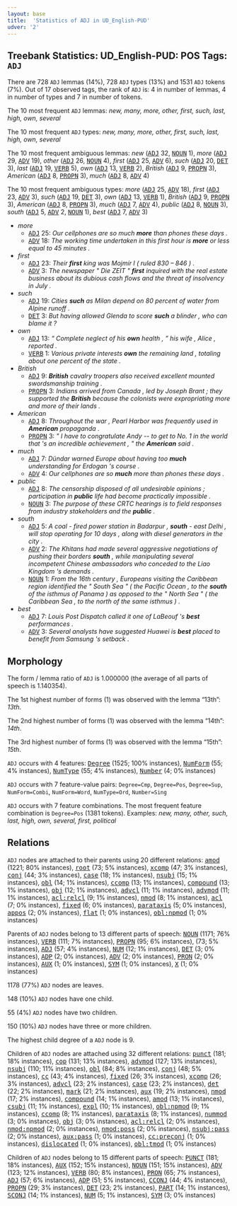 ```yaml
---
layout: base
title:  'Statistics of ADJ in UD_English-PUD'
udver: '2'
---
```


## Treebank Statistics: UD_English-PUD: POS Tags: `ADJ`

There are 728 `ADJ` lemmas (14%), 728 `ADJ` types (13%) and 1531 `ADJ` tokens (7%).
Out of 17 observed tags, the rank of `ADJ` is: 4 in number of lemmas, 4 in number of types and 7 in number of tokens.

The 10 most frequent `ADJ` lemmas: <em>new, many, more, other, first, such, last, high, own, several</em>

The 10 most frequent `ADJ` types:  <em>new, many, more, other, first, such, last, high, own, several</em>

The 10 most frequent ambiguous lemmas: <em>new</em> (<tt><a href="en_pud-pos-ADJ.html">ADJ</a></tt> 32, <tt><a href="en_pud-pos-NOUN.html">NOUN</a></tt> 1), <em>more</em> (<tt><a href="en_pud-pos-ADJ.html">ADJ</a></tt> 29, <tt><a href="en_pud-pos-ADV.html">ADV</a></tt> 19), <em>other</em> (<tt><a href="en_pud-pos-ADJ.html">ADJ</a></tt> 26, <tt><a href="en_pud-pos-NOUN.html">NOUN</a></tt> 4), <em>first</em> (<tt><a href="en_pud-pos-ADJ.html">ADJ</a></tt> 25, <tt><a href="en_pud-pos-ADV.html">ADV</a></tt> 6), <em>such</em> (<tt><a href="en_pud-pos-ADJ.html">ADJ</a></tt> 20, <tt><a href="en_pud-pos-DET.html">DET</a></tt> 3), <em>last</em> (<tt><a href="en_pud-pos-ADJ.html">ADJ</a></tt> 19, <tt><a href="en_pud-pos-VERB.html">VERB</a></tt> 5), <em>own</em> (<tt><a href="en_pud-pos-ADJ.html">ADJ</a></tt> 13, <tt><a href="en_pud-pos-VERB.html">VERB</a></tt> 2), <em>British</em> (<tt><a href="en_pud-pos-ADJ.html">ADJ</a></tt> 9, <tt><a href="en_pud-pos-PROPN.html">PROPN</a></tt> 3), <em>American</em> (<tt><a href="en_pud-pos-ADJ.html">ADJ</a></tt> 8, <tt><a href="en_pud-pos-PROPN.html">PROPN</a></tt> 3), <em>much</em> (<tt><a href="en_pud-pos-ADJ.html">ADJ</a></tt> 8, <tt><a href="en_pud-pos-ADV.html">ADV</a></tt> 4)

The 10 most frequent ambiguous types:  <em>more</em> (<tt><a href="en_pud-pos-ADJ.html">ADJ</a></tt> 25, <tt><a href="en_pud-pos-ADV.html">ADV</a></tt> 18), <em>first</em> (<tt><a href="en_pud-pos-ADJ.html">ADJ</a></tt> 23, <tt><a href="en_pud-pos-ADV.html">ADV</a></tt> 3), <em>such</em> (<tt><a href="en_pud-pos-ADJ.html">ADJ</a></tt> 19, <tt><a href="en_pud-pos-DET.html">DET</a></tt> 3), <em>own</em> (<tt><a href="en_pud-pos-ADJ.html">ADJ</a></tt> 13, <tt><a href="en_pud-pos-VERB.html">VERB</a></tt> 1), <em>British</em> (<tt><a href="en_pud-pos-ADJ.html">ADJ</a></tt> 9, <tt><a href="en_pud-pos-PROPN.html">PROPN</a></tt> 3), <em>American</em> (<tt><a href="en_pud-pos-ADJ.html">ADJ</a></tt> 8, <tt><a href="en_pud-pos-PROPN.html">PROPN</a></tt> 3), <em>much</em> (<tt><a href="en_pud-pos-ADJ.html">ADJ</a></tt> 7, <tt><a href="en_pud-pos-ADV.html">ADV</a></tt> 4), <em>public</em> (<tt><a href="en_pud-pos-ADJ.html">ADJ</a></tt> 8, <tt><a href="en_pud-pos-NOUN.html">NOUN</a></tt> 3), <em>south</em> (<tt><a href="en_pud-pos-ADJ.html">ADJ</a></tt> 5, <tt><a href="en_pud-pos-ADV.html">ADV</a></tt> 2, <tt><a href="en_pud-pos-NOUN.html">NOUN</a></tt> 1), <em>best</em> (<tt><a href="en_pud-pos-ADJ.html">ADJ</a></tt> 7, <tt><a href="en_pud-pos-ADV.html">ADV</a></tt> 3)


* <em>more</em>
  * <tt><a href="en_pud-pos-ADJ.html">ADJ</a></tt> 25: <em>Our cellphones are so much <b>more</b> than phones these days .</em>
  * <tt><a href="en_pud-pos-ADV.html">ADV</a></tt> 18: <em>The working time undertaken in this first hour is <b>more</b> or less equal to 45 minutes .</em>
* <em>first</em>
  * <tt><a href="en_pud-pos-ADJ.html">ADJ</a></tt> 23: <em>Their <b>first</b> king was Mojmír I ( ruled 830 – 846 ) .</em>
  * <tt><a href="en_pud-pos-ADV.html">ADV</a></tt> 3: <em>The newspaper " Die ZEIT " <b>first</b> inquired with the real estate business about its dubious cash flows and the threat of insolvency in July .</em>
* <em>such</em>
  * <tt><a href="en_pud-pos-ADJ.html">ADJ</a></tt> 19: <em>Cities <b>such</b> as Milan depend on 80 percent of water from Alpine runoff .</em>
  * <tt><a href="en_pud-pos-DET.html">DET</a></tt> 3: <em>But having allowed Glenda to score <b>such</b> a blinder , who can blame it ?</em>
* <em>own</em>
  * <tt><a href="en_pud-pos-ADJ.html">ADJ</a></tt> 13: <em>“ Complete neglect of his <b>own</b> health , ” his wife , Alice , reported .</em>
  * <tt><a href="en_pud-pos-VERB.html">VERB</a></tt> 1: <em>Various private interests <b>own</b> the remaining land , totaling about one percent of the state .</em>
* <em>British</em>
  * <tt><a href="en_pud-pos-ADJ.html">ADJ</a></tt> 9: <em><b>British</b> cavalry troopers also received excellent mounted swordsmanship training .</em>
  * <tt><a href="en_pud-pos-PROPN.html">PROPN</a></tt> 3: <em>Indians arrived from Canada , led by Joseph Brant ; they supported the <b>British</b> because the colonists were expropriating more and more of their lands .</em>
* <em>American</em>
  * <tt><a href="en_pud-pos-ADJ.html">ADJ</a></tt> 8: <em>Throughout the war , Pearl Harbor was frequently used in <b>American</b> propaganda .</em>
  * <tt><a href="en_pud-pos-PROPN.html">PROPN</a></tt> 3: <em>" I have to congratulate Andy -- to get to No. 1 in the world that 's an incredible achievement , " the <b>American</b> said .</em>
* <em>much</em>
  * <tt><a href="en_pud-pos-ADJ.html">ADJ</a></tt> 7: <em>Dündar warned Europe about having too <b>much</b> understanding for Erdogan 's course .</em>
  * <tt><a href="en_pud-pos-ADV.html">ADV</a></tt> 4: <em>Our cellphones are so <b>much</b> more than phones these days .</em>
* <em>public</em>
  * <tt><a href="en_pud-pos-ADJ.html">ADJ</a></tt> 8: <em>The censorship disposed of all undesirable opinions ; participation in <b>public</b> life had become practically impossible .</em>
  * <tt><a href="en_pud-pos-NOUN.html">NOUN</a></tt> 3: <em>The purpose of these CRTC hearings is to field responses from industry stakeholders and the <b>public</b> .</em>
* <em>south</em>
  * <tt><a href="en_pud-pos-ADJ.html">ADJ</a></tt> 5: <em>A coal - fired power station in Badarpur , <b>south</b> - east Delhi , will stop operating for 10 days , along with diesel generators in the city .</em>
  * <tt><a href="en_pud-pos-ADV.html">ADV</a></tt> 2: <em>The Khitans had made several aggressive negotiations of pushing their borders <b>south</b> , while manipulating several incompetent Chinese ambassadors who conceded to the Liao Kingdom 's demands .</em>
  * <tt><a href="en_pud-pos-NOUN.html">NOUN</a></tt> 1: <em>From the 16th century , Europeans visiting the Caribbean region identified the " South Sea " ( the Pacific Ocean , to the <b>south</b> of the isthmus of Panama ) as opposed to the " North Sea " ( the Caribbean Sea , to the north of the same isthmus ) .</em>
* <em>best</em>
  * <tt><a href="en_pud-pos-ADJ.html">ADJ</a></tt> 7: <em>Louis Post Dispatch called it one of LaBeouf 's <b>best</b> performances .</em>
  * <tt><a href="en_pud-pos-ADV.html">ADV</a></tt> 3: <em>Several analysts have suggested Huawei is <b>best</b> placed to benefit from Samsung 's setback .</em>

## Morphology

The form / lemma ratio of `ADJ` is 1.000000 (the average of all parts of speech is 1.140354).

The 1st highest number of forms (1) was observed with the lemma “13th”: <em>13th</em>.

The 2nd highest number of forms (1) was observed with the lemma “14th”: <em>14th</em>.

The 3rd highest number of forms (1) was observed with the lemma “15th”: <em>15th</em>.

`ADJ` occurs with 4 features: <tt><a href="en_pud-feat-Degree.html">Degree</a></tt> (1525; 100% instances), <tt><a href="en_pud-feat-NumForm.html">NumForm</a></tt> (55; 4% instances), <tt><a href="en_pud-feat-NumType.html">NumType</a></tt> (55; 4% instances), <tt><a href="en_pud-feat-Number.html">Number</a></tt> (4; 0% instances)

`ADJ` occurs with 7 feature-value pairs: `Degree=Cmp`, `Degree=Pos`, `Degree=Sup`, `NumForm=Combi`, `NumForm=Word`, `NumType=Ord`, `Number=Sing`

`ADJ` occurs with 7 feature combinations.
The most frequent feature combination is `Degree=Pos` (1381 tokens).
Examples: <em>new, many, other, such, last, high, own, several, first, political</em>


## Relations

`ADJ` nodes are attached to their parents using 20 different relations: <tt><a href="en_pud-dep-amod.html">amod</a></tt> (1221; 80% instances), <tt><a href="en_pud-dep-root.html">root</a></tt> (73; 5% instances), <tt><a href="en_pud-dep-xcomp.html">xcomp</a></tt> (47; 3% instances), <tt><a href="en_pud-dep-conj.html">conj</a></tt> (44; 3% instances), <tt><a href="en_pud-dep-case.html">case</a></tt> (18; 1% instances), <tt><a href="en_pud-dep-nsubj.html">nsubj</a></tt> (15; 1% instances), <tt><a href="en_pud-dep-obl.html">obl</a></tt> (14; 1% instances), <tt><a href="en_pud-dep-ccomp.html">ccomp</a></tt> (13; 1% instances), <tt><a href="en_pud-dep-compound.html">compound</a></tt> (13; 1% instances), <tt><a href="en_pud-dep-obj.html">obj</a></tt> (12; 1% instances), <tt><a href="en_pud-dep-advcl.html">advcl</a></tt> (11; 1% instances), <tt><a href="en_pud-dep-advmod.html">advmod</a></tt> (11; 1% instances), <tt><a href="en_pud-dep-acl-relcl.html">acl:relcl</a></tt> (9; 1% instances), <tt><a href="en_pud-dep-nmod.html">nmod</a></tt> (8; 1% instances), <tt><a href="en_pud-dep-acl.html">acl</a></tt> (7; 0% instances), <tt><a href="en_pud-dep-fixed.html">fixed</a></tt> (6; 0% instances), <tt><a href="en_pud-dep-parataxis.html">parataxis</a></tt> (5; 0% instances), <tt><a href="en_pud-dep-appos.html">appos</a></tt> (2; 0% instances), <tt><a href="en_pud-dep-flat.html">flat</a></tt> (1; 0% instances), <tt><a href="en_pud-dep-obl-npmod.html">obl:npmod</a></tt> (1; 0% instances)

Parents of `ADJ` nodes belong to 13 different parts of speech: <tt><a href="en_pud-pos-NOUN.html">NOUN</a></tt> (1171; 76% instances), <tt><a href="en_pud-pos-VERB.html">VERB</a></tt> (111; 7% instances), <tt><a href="en_pud-pos-PROPN.html">PROPN</a></tt> (95; 6% instances),  (73; 5% instances), <tt><a href="en_pud-pos-ADJ.html">ADJ</a></tt> (57; 4% instances), <tt><a href="en_pud-pos-NUM.html">NUM</a></tt> (12; 1% instances), <tt><a href="en_pud-pos-DET.html">DET</a></tt> (3; 0% instances), <tt><a href="en_pud-pos-ADP.html">ADP</a></tt> (2; 0% instances), <tt><a href="en_pud-pos-ADV.html">ADV</a></tt> (2; 0% instances), <tt><a href="en_pud-pos-PRON.html">PRON</a></tt> (2; 0% instances), <tt><a href="en_pud-pos-AUX.html">AUX</a></tt> (1; 0% instances), <tt><a href="en_pud-pos-SYM.html">SYM</a></tt> (1; 0% instances), <tt><a href="en_pud-pos-X.html">X</a></tt> (1; 0% instances)

1178 (77%) `ADJ` nodes are leaves.

148 (10%) `ADJ` nodes have one child.

55 (4%) `ADJ` nodes have two children.

150 (10%) `ADJ` nodes have three or more children.

The highest child degree of a `ADJ` node is 9.

Children of `ADJ` nodes are attached using 32 different relations: <tt><a href="en_pud-dep-punct.html">punct</a></tt> (181; 18% instances), <tt><a href="en_pud-dep-cop.html">cop</a></tt> (131; 13% instances), <tt><a href="en_pud-dep-advmod.html">advmod</a></tt> (127; 13% instances), <tt><a href="en_pud-dep-nsubj.html">nsubj</a></tt> (110; 11% instances), <tt><a href="en_pud-dep-obl.html">obl</a></tt> (84; 8% instances), <tt><a href="en_pud-dep-conj.html">conj</a></tt> (48; 5% instances), <tt><a href="en_pud-dep-cc.html">cc</a></tt> (43; 4% instances), <tt><a href="en_pud-dep-fixed.html">fixed</a></tt> (26; 3% instances), <tt><a href="en_pud-dep-xcomp.html">xcomp</a></tt> (26; 3% instances), <tt><a href="en_pud-dep-advcl.html">advcl</a></tt> (23; 2% instances), <tt><a href="en_pud-dep-case.html">case</a></tt> (23; 2% instances), <tt><a href="en_pud-dep-det.html">det</a></tt> (22; 2% instances), <tt><a href="en_pud-dep-mark.html">mark</a></tt> (21; 2% instances), <tt><a href="en_pud-dep-aux.html">aux</a></tt> (19; 2% instances), <tt><a href="en_pud-dep-nmod.html">nmod</a></tt> (17; 2% instances), <tt><a href="en_pud-dep-compound.html">compound</a></tt> (14; 1% instances), <tt><a href="en_pud-dep-amod.html">amod</a></tt> (13; 1% instances), <tt><a href="en_pud-dep-csubj.html">csubj</a></tt> (11; 1% instances), <tt><a href="en_pud-dep-expl.html">expl</a></tt> (10; 1% instances), <tt><a href="en_pud-dep-obl-npmod.html">obl:npmod</a></tt> (9; 1% instances), <tt><a href="en_pud-dep-ccomp.html">ccomp</a></tt> (8; 1% instances), <tt><a href="en_pud-dep-parataxis.html">parataxis</a></tt> (8; 1% instances), <tt><a href="en_pud-dep-nummod.html">nummod</a></tt> (3; 0% instances), <tt><a href="en_pud-dep-obj.html">obj</a></tt> (3; 0% instances), <tt><a href="en_pud-dep-acl-relcl.html">acl:relcl</a></tt> (2; 0% instances), <tt><a href="en_pud-dep-nmod-npmod.html">nmod:npmod</a></tt> (2; 0% instances), <tt><a href="en_pud-dep-nmod-poss.html">nmod:poss</a></tt> (2; 0% instances), <tt><a href="en_pud-dep-nsubj-pass.html">nsubj:pass</a></tt> (2; 0% instances), <tt><a href="en_pud-dep-aux-pass.html">aux:pass</a></tt> (1; 0% instances), <tt><a href="en_pud-dep-cc-preconj.html">cc:preconj</a></tt> (1; 0% instances), <tt><a href="en_pud-dep-dislocated.html">dislocated</a></tt> (1; 0% instances), <tt><a href="en_pud-dep-obl-tmod.html">obl:tmod</a></tt> (1; 0% instances)

Children of `ADJ` nodes belong to 15 different parts of speech: <tt><a href="en_pud-pos-PUNCT.html">PUNCT</a></tt> (181; 18% instances), <tt><a href="en_pud-pos-AUX.html">AUX</a></tt> (152; 15% instances), <tt><a href="en_pud-pos-NOUN.html">NOUN</a></tt> (151; 15% instances), <tt><a href="en_pud-pos-ADV.html">ADV</a></tt> (123; 12% instances), <tt><a href="en_pud-pos-VERB.html">VERB</a></tt> (80; 8% instances), <tt><a href="en_pud-pos-PRON.html">PRON</a></tt> (65; 7% instances), <tt><a href="en_pud-pos-ADJ.html">ADJ</a></tt> (57; 6% instances), <tt><a href="en_pud-pos-ADP.html">ADP</a></tt> (51; 5% instances), <tt><a href="en_pud-pos-CCONJ.html">CCONJ</a></tt> (44; 4% instances), <tt><a href="en_pud-pos-PROPN.html">PROPN</a></tt> (29; 3% instances), <tt><a href="en_pud-pos-DET.html">DET</a></tt> (23; 2% instances), <tt><a href="en_pud-pos-PART.html">PART</a></tt> (14; 1% instances), <tt><a href="en_pud-pos-SCONJ.html">SCONJ</a></tt> (14; 1% instances), <tt><a href="en_pud-pos-NUM.html">NUM</a></tt> (5; 1% instances), <tt><a href="en_pud-pos-SYM.html">SYM</a></tt> (3; 0% instances)

